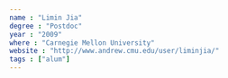 ```yaml
---
name : "Limin Jia"
degree : "Postdoc"
year : "2009"
where : "Carnegie Mellon University"
website : "http://www.andrew.cmu.edu/user/liminjia/"
tags : ["alum"]
---
```

